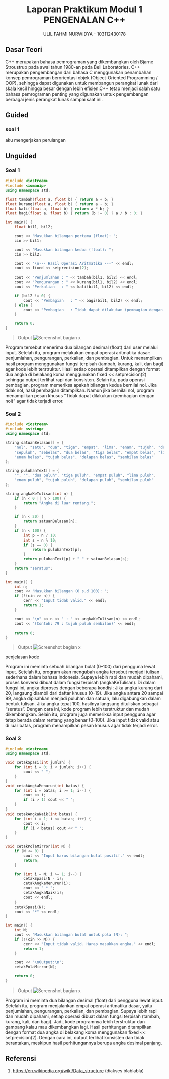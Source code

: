 # <h1 align="center">Laporan Praktikum Modul 1 <br> PENGENALAN C++ </h1>
<p align="center">ULIL FAHMI NURWIDYA - 103112430178</p>

## Dasar Teori

C++ merupakan bahasa pemrograman yang dikembangkan oleh Bjarne Stroustrup pada awal tahun 1980-an pada Bell Laboratories. C++ merupakan pengembangan dari bahasa C menggunakan penambahan konsep pemrograman berorientasi objek (Object-Oriented Programming / OOP), sehingga dapat digunakan untuk membangun perangkat lunak dari skala kecil hingga besar dengan lebih efisien.C++ tetap menjadi salah satu bahasa pemrograman penting yang digunakan untuk pengembangan berbagai jenis perangkat lunak sampai saat ini.
## Guided

### soal 1

aku mengerjakan perulangan

## Unguided

### Soal 1

```c++
#include <iostream>
#include <iomanip>
using namespace std;

float tambah(float a, float b) { return a + b; }
float kurang(float a, float b) { return a - b; }
float kali(float a, float b) { return a * b; }
float bagi(float a, float b) { return (b != 0) ? a / b : 0; }

int main() {
    float bil1, bil2;

    cout << "Masukkan bilangan pertama (float): ";
    cin >> bil1;

    cout << "Masukkan bilangan kedua (float): ";
    cin >> bil2;

    cout << "\n--- Hasil Operasi Aritmatika ---" << endl;
    cout << fixed << setprecision(2);

    cout << "Penjumlahan : " << tambah(bil1, bil2) << endl;
    cout << "Pengurangan : " << kurang(bil1, bil2) << endl;
    cout << "Perkalian   : " << kali(bil1, bil2) << endl;

    if (bil2 != 0) {
        cout << "Pembagian   : " << bagi(bil1, bil2) << endl;
    } else {
        cout << "Pembagian   : Tidak dapat dilakukan (pembagian dengan nol)" << endl;
    }

    return 0;
}

```
> Output
> ![Screenshot bagian x](output/ss_Unguided1.png)

Program tersebut menerima dua bilangan desimal (float) dari user melalui input. Setelah itu, program melakukan empat operasi aritmatika dasar: penjumlahan, pengurangan, perkalian, dan pembagian.
Untuk menampilkan hasil program menggunakan fungsi terpisah (tambah, kurang, kali, dan bagi) agar kode lebih terstruktur. Hasil setiap operasi ditampilkan dengan format dua angka di belakang koma menggunakan fixed << setprecision(2) sehingga output terlihat rapi dan konsisten.
Selain itu, pada operasi pembagian, program memeriksa apakah bilangan kedua bernilai nol. Jika tidak nol, hasil pembagian ditampilkan. Namun jika bernilai nol, program menampilkan pesan khusus “Tidak dapat dilakukan (pembagian dengan nol)” agar tidak terjadi error.


### Soal 2

```c++
#include <iostream>
#include <string>
using namespace std;

string satuanBelasan[] = {
    "nol", "satu", "dua", "tiga", "empat", "lima", "enam", "tujuh", "delapan", "sembilan",
    "sepuluh", "sebelas", "dua belas", "tiga belas", "empat belas", "lima belas",
    "enam belas", "tujuh belas", "delapan belas", "sembilan belas"
};

string puluhanText[] = {
    "", "", "dua puluh", "tiga puluh", "empat puluh", "lima puluh",
    "enam puluh", "tujuh puluh", "delapan puluh", "sembilan puluh"
};

string angkaKeTulisan(int n) {
    if (n < 0 || n > 100) {
        return "Angka di luar rentang.";
    }

    if (n < 20) {
        return satuanBelasan[n];
    }
    if (n < 100) {
        int p = n / 10;
        int s = n % 10;
        if (s == 0) {
            return puluhanText[p];
        }
        return puluhanText[p] + " " + satuanBelasan[s];
    }
    return "seratus";
}

int main() {
    int n;
    cout << "Masukkan bilangan (0 s.d 100): ";
    if (!(cin >> n)) {
        cerr << "Input tidak valid." << endl;
        return 1;
    }

    cout << "\n" << n << " : " << angkaKeTulisan(n) << endl;
    cout << "(Contoh: 79 : tujuh puluh sembilan)" << endl;

    return 0;
}

```

> Output
> ![Screenshot bagian x](output/screenshot_soal2A.png)

penjelasan kode

Program ini meminta sebuah bilangan bulat (0–100) dari pengguna lewat input. Setelah itu, program akan mengubah angka tersebut menjadi tulisan sederhana dalam bahasa Indonesia. Supaya lebih rapi dan mudah dipahami, proses konversi dibuat dalam fungsi terpisah (angkaKeTulisan). Di dalam fungsi ini, angka diproses dengan beberapa kondisi: Jika angka kurang dari 20, langsung diambil dari daftar khusus (0–19). Jika angka antara 20 sampai 99, angka dipisahkan menjadi puluhan dan satuan, lalu digabungkan dalam bentuk tulisan. Jika angka tepat 100, hasilnya langsung dituliskan sebagai “seratus”. Dengan cara ini, kode program lebih terstruktur dan mudah dikembangkan. Selain itu, program juga memeriksa input pengguna agar tetap berada dalam rentang yang benar (0–100). Jika input tidak valid atau di luar batas, program menampilkan pesan khusus agar tidak terjadi error.

### Soal 3
```c++
#include <iostream>
using namespace std;

void cetakSpasi(int jumlah) {
    for (int i = 0; i < jumlah; i++) {
        cout << " ";
    }
}
void cetakAngkaMenurun(int batas) {
    for (int i = batas; i >= 1; i--) {
        cout << i;
        if (i > 1) cout << " ";
    }
}
void cetakAngkaNaik(int batas) {
    for (int i = 1; i <= batas; i++) {
        cout << i;
        if (i < batas) cout << " ";
    }
}

void cetakPolaMirror(int N) {
    if (N <= 0) {
        cout << "Input harus bilangan bulat positif." << endl;
        return;
    }

    for (int i = N; i >= 1; i--) {
        cetakSpasi(N - i);
        cetakAngkaMenurun(i);
        cout << " * ";
        cetakAngkaNaik(i);
        cout << endl;
    }
    cetakSpasi(N);
    cout << "*" << endl;
}

int main() {
    int N;
    cout << "Masukkan bilangan bulat untuk pola (N): ";
    if (!(cin >> N)) {
        cerr << "Input tidak valid. Harap masukkan angka." << endl;
        return 1;
    }

    cout << "\nOutput:\n";
    cetakPolaMirror(N);

    return 0;
}
```

> Output
> ![Screenshot bagian x](output/screenshot_soal2B.png)

Program ini meminta dua bilangan desimal (float) dari pengguna lewat input. Setelah itu, program menjalankan empat operasi aritmatika dasar, yaitu penjumlahan, pengurangan, perkalian, dan pembagian.
Supaya lebih rapi dan mudah dipahami, setiap operasi dibuat dalam fungsi terpisah (tambah, kurang, kali, dan bagi). Jadi, kode programnya lebih terstruktur dan gampang kalau mau dikembangkan lagi.
Hasil perhitungan ditampilkan dengan format dua angka di belakang koma menggunakan fixed << setprecision(2). Dengan cara ini, output terlihat konsisten dan tidak berantakan, meskipun hasil perhitungannya berupa angka desimal panjang.

## Referensi

1. https://en.wikipedia.org/wiki/Data_structure (diakses blablabla)
